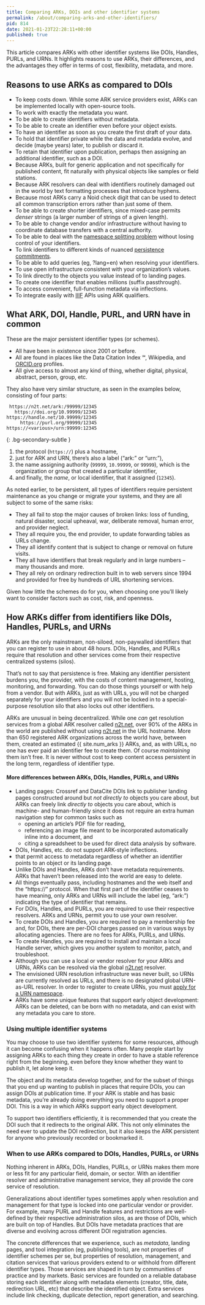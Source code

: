 ```yaml
---
title: Comparing ARKs, DOIs and other identifier systems
permalink: /about/comparing-arks-and-other-identifiers/
pid: 814
date: 2021-01-23T22:28:11+00:00
published: true
---
```


This article compares ARKs with other identifier systems like DOIs, Handles,
PURLs, and URNs. It highlights reasons to use ARKs, their differences, and the
advantages they offer in terms of cost, flexibility, metadata, and more.

<!--more-->

## Reasons to use ARKs as compared to DOIs

-   To keep costs down. While some ARK service providers exist, ARKs can be
    implemented locally with open-source tools.
-   To work with exactly the metadata you want.
-   To be able to create identifiers without metadata.
-   To be able to create an identifier even before your object exists.
-   To have an identifier as soon as you create the first draft of your data.
-   To hold that identifier private while the data and metadata evolve, and
    decide (maybe years) later, to publish or discard it.
-   To retain that identifier upon publication, perhaps then assigning an
    additional identifier, such as a DOI.
-   Because ARKs, built for generic application and not specifically for
    published content, fit naturally with physical objects like samples or
    field stations.
-   Because ARK resolvers can deal with identifiers routinely damaged out in
    the world by text formatting processes that introduce hyphens.
-   Because most ARKs carry a Noid check digit that can be used to detect all
    common transcription errors rather than just some of them.
-   To be able to create shorter identifiers, since mixed-case permits
    *denser* strings (a larger number of strings of a given length).
-   To be able to change vendor and/or infrastructure without having to
    coordinate database transfers with a central authority.
-   To be able to deal with the [namespace splitting problem] without losing
    control of your identifiers.
-   To link identifiers to different kinds of nuanced [persistence
    commitments].
-   To be able to add queries (eg, ?lang=en) when resolving your identifiers.
-   To use open infrastructure consistent with your organization’s values.
-   To link directly to the objects you value instead of to landing pages.
-   To create one identifier that enables millions (suffix passthrough).
-   To access convenient, full-function metadata via inflections.
-   To integrate easily with [IIIF] APIs using ARK qualifiers.

## What ARK, DOI, Handle, PURL, and URN have in common

These are the major persistent identifier types (or schemes).

-   All have been in existence since 2001 or before.
-   All are found in places like the Data Citation Index ℠, Wikipedia, and
    [ORCID.org] profiles.
-   All give access to almost any kind of thing, whether digital, physical,
    abstract, person, group, etc.

They also have very similar structure, as seen in the examples below,
consisting of four parts:

     https://n2t.net/ark:/99999/12345
       https://doi.org/10.99999/12345
    https://handle.net/10.99999/12345
         https://purl.org/99999/12345
    https://<various>/urn:99999:12345
{: .bg-secondary-subtle }

1.  the protocol (`https://`) plus a hostname,
2.  just for ARK and URN, there’s also a label (“ark:” or “urn:”),
3.  the name assigning authority (`99999`, `10.99999`, or `99999`), which is
    the organization or group that created a particular identifier,
4.  and finally, the *name*, or local identifier, that it assigned (`12345`).

As noted earlier, to be persistent, all types of identifiers require
persistent maintenance as you change or migrate your systems, and they are all
subject to some of the same risks:

-   They all fail to stop the major causes of broken links: loss of funding,
    natural disaster, social upheaval, war, deliberate removal, human error,
    and provider neglect.
-   They all require you, the end provider, to update forwarding tables as
    URLs change.
-   They all identify content that is subject to change or removal on future
    visits.
-   They all have identifiers that break regularly and in large numbers – many
    thousands and more.
-   They all rely on ordinary redirection built in to web servers since 1994
    and provided for free by hundreds of URL shortening services.

Given how little the schemes do for you, when choosing one you’ll likely want
to consider factors such as cost, risk, and openness.

## How ARKs differ from identifiers like DOIs, Handles, PURLs, and URNs

ARKs are the only mainstream, non-siloed, non-paywalled identifiers that you
can register to use in about 48 hours. DOIs, Handles, and PURLs require that
resolution and other services come from their respective centralized systems
(silos).

That’s not to say that persistence is free. Making any identifier persistent
burdens you, the provider, with the costs of content management, hosting,
monitoring, and forwarding. You can do those things yourself or with help from
a vendor. But with ARKs, just as with URLs, you will not be charged separately
for your identifiers and you will not be locked in to a special-purpose
resolution silo that also locks out other identifiers.

ARKs are unusual in being decentralized. While one *can* get resolution
services from a global ARK resolver called [n2t.net], over 90% of the ARKs in
the world are published without using [n2t.net][1] in the URL hostname. More
than 650 registered ARK organizations across the world have, between them,
created an estimated {{ site.num_arks }} ARKs, and, as with URLs, no one has ever paid
an identifier fee to create them. Of course *maintaining* them isn’t free. It
is never without cost to keep content access persistent in the long term,
regardless of identifier type.

#### More differences between ARKs, DOIs, Handles, PURLs, and URNs

-   Landing pages: Crossref and DataCite DOIs link to publisher landing pages
    constructed around but *not directly to* objects you care about, but ARKs
    can freely link *directly to* objects you care about, which is machine-
    and human-friendly since it does not require an extra human navigation
    step for common tasks such as
    -   opening an article’s PDF file for reading,
    -   referencing an image file meant to be incorporated automatically
        inline into a document, and
    -   citing a spreadsheet to be used for direct data analysis by software.
-   DOIs, Handles, etc. do not support ARK-style inflections.
-   that permit access to metadata regardless of whether an identifier points
    to an object or its landing page.
-   Unlike DOIs and Handles, ARKs don’t have metadata requirements. ARKs that
    haven’t been released into the world are easy to delete.
-   All things eventually pass, including hostnames and the web itself and the
    “https://” protocol. When that first part of the identifier ceases to have
    meaning, only ARKs and URNs will include the label (eg, “ark:”) indicating
    the type of identifier that remains.
-   For DOIs, Handles, and PURLs, you are required to use their respective
    resolvers. ARKs and URNs, permit you to use your own resolver.
-   To create DOIs and Handles, you are required to pay a membership fee and,
    for DOIs, there are per-DOI charges passed on in various ways by
    allocating agencies. There are no fees for ARKs, PURLs, and URNs.
-   To create Handles, you are required to install and maintain a local Handle
    server, which gives you another system to monitor, patch, and
    troubleshoot.
-   Although you can use a local or vendor resolver for your ARKs and URNs,
    ARKs can be resolved via the global [n2t.net] resolver.
-   The envisioned URN resolution infrastructure was never built, so URNs are
    currently resolved as URLs, and there is no designated global URN-as-URL
    resolver. In order to register to create URNs, you must [apply for a URN
    namespace].
-   ARKs have some unique features that support early object development: ARKs
    can be deleted, can be born with no metadata, and can exist with any
    metadata you care to store.

### Using multiple identifier systems

You may choose to use two identifier systems for some resources, although it
can become confusing when it happens often. Many people start by assigning
ARKs to each thing they create in order to have a stable reference right from
the beginning, even before they know whether they want to publish it, let
alone keep it.

The object and its metadata develop together, and for the subset of things
that you end up wanting to publish in places that require DOIs, you can assign
DOIs at publication time. If your ARK is stable and has basic metadata, you’re
already doing everything you need to support a proper DOI. This is a way in
which ARKs support early object development.

To support two identifiers efficiently, it is recommended that you create the
DOI such that it redirects to the original ARK. This not only eliminates the
need ever to update the DOI redirection, but it also keeps the ARK persistent
for anyone who previously recorded or bookmarked it.

### When to use ARKs compared to DOIs, Handles, PURLs, or URNs

Nothing inherent in ARKs, DOIs, Handles, PURLs, or URNs makes them more or
less fit for any particular field, domain, or sector. With an identifier
resolver and administrative management service, they all provide the core
service of resolution.

Generalizations about identifier types sometimes apply when resolution and
management for that type is locked into one particular vendor or provider. For
example, many PURL and Handle features and restrictions are well-defined by
their respective administration silos, as are those of DOIs, which are built
on top of Handles. But DOIs have metadata practices that are diverse and
evolving across different DOI registration agencies.

The concrete differences that we experience, such as *metadata*, landing
pages, and tool integration (eg, publishing tools), are not properties of
identifier schemes per se, but properties of resolution, management, and
citation services that various providers extend to or withhold from different
identifier types. Those services are shaped in turn by communities of practice
and by markets. Basic services are founded on a reliable database storing each
identifier along with metadata elements (creator, title, date, redirection
URL, etc) that describe the identified object. Extra services include link
checking, duplicate detection, report generation, and searching.


[namespace splitting problem]: https://n2t.net/e/n2t_vision.html
[persistence commitments]: https://doi.org/10.5334/dsj-2017-039
[IIIF]: https://iiif.io/technical-details
[ORCID.org]: https://orcid.org/
[n2t.net]: https://n2t.net/
[1]: https://n2t.net
[apply for a URN namespace]: https://tools.ietf.org/html/rfc8141#section-6
